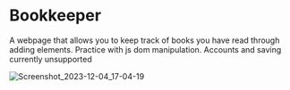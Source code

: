 # Bookkeeper
A webpage that allows you to keep track of books you have read through adding elements. Practice with js dom manipulation.
Accounts and saving currently unsupported

![Screenshot_2023-12-04_17-04-19](https://github.com/Mnduku/Bookkeeper/assets/116856099/0a653f51-58f2-4f46-b153-a42d639f2d74)
